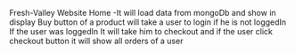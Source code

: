 Fresh-Valley Website 
Home -It will load data from mongoDb and show in display
Buy button of a product will take a user to login if he is not loggedIn
If the user was loggedIn It will take him to checkout and if the user click checkout button it will show all orders of a user